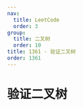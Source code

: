 ```yaml
---
nav:
  title: LeetCode
  order: 3
group:
  title: 二叉树
  order: 10
title: 1361 - 验证二叉树
order: 1361
---
```


# 验证二叉树
